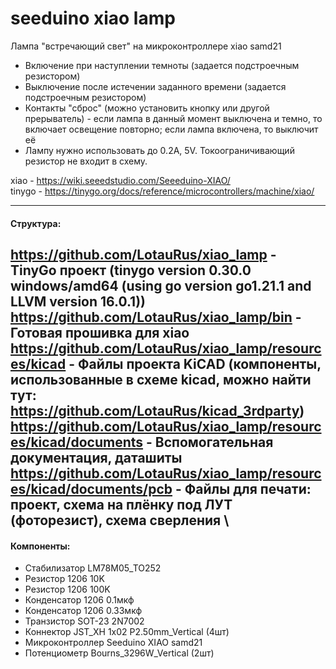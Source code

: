 # seeduino xiao lamp
Лампа "встречающий свет" на микроконтроллере xiao samd21
* Включение при наступлении темноты (задается подстроечным резистором)
* Выключение после истечении заданного времени (задается подстроечным резистором)
* Контакты "сброс" (можно установить кнопку или другой прерыватель) - если лампа в данный момент выключена и темно, то включает освещение повторно; если лампа включена, то выключит её 
* Лампу нужно использовать до 0.2A, 5V. Токоограничивающий резистор не входит в схему.

xiao - https://wiki.seeedstudio.com/Seeeduino-XIAO/ \
tinygo - https://tinygo.org/docs/reference/microcontrollers/machine/xiao/

---
#### Структура:
https://github.com/LotauRus/xiao_lamp - TinyGo проект (tinygo version 0.30.0 windows/amd64 (using go version go1.21.1 and LLVM version 16.0.1)) \
https://github.com/LotauRus/xiao_lamp/bin - Готовая прошивка для xiao  \
https://github.com/LotauRus/xiao_lamp/resources/kicad - Файлы проекта KiCAD (компоненты, использованные в схеме kicad, можно найти тут: https://github.com/LotauRus/kicad_3rdparty) \
https://github.com/LotauRus/xiao_lamp/resources/kicad/documents - Вспомогательная документация, даташиты \
https://github.com/LotauRus/xiao_lamp/resources/kicad/documents/pcb - Файлы для печати: проект, схема на плёнку под ЛУТ (фоторезист), схема сверления \
---
#### Компоненты:
 * Стабилизатор LM78M05_TO252
 * Резистор 1206 10K
 * Резистор 1206 100K
 * Конденсатор 1206 0.1мкф
 * Конденсатор 1206 0.33мкф
 * Транзистор SOT-23 2N7002
 * Коннектор JST_XH 1x02 P2.50mm_Vertical (4шт)
 * Микроконтроллер Seeduino XIAO samd21
 * Потенциометр Bourns_3296W_Vertical (2шт)